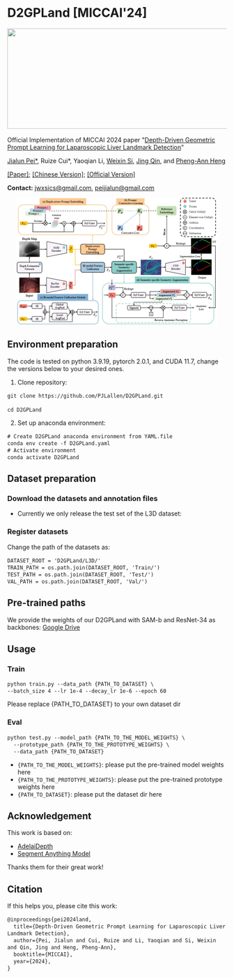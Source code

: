 # D2GPLand [MICCAI'24]
<div align=center>
<img src="assets/Figure1.png"  height=230 width=750>
</div>


Official Implementation of MICCAI 2024 paper "[Depth-Driven Geometric Prompt Learning for Laparoscopic Liver Landmark Detection](https://arxiv.org/abs/2406.17858)"

[Jialun Pei*](https://scholar.google.com/citations?user=1lPivLsAAAAJ&hl=en), Ruize Cui*, Yaoqian Li, [Weixin Si](https://scholar.google.com/citations?user=E4efwTgAAAAJ&hl=zh-CN&oi=ao), [Jing Qin](https://harry-qinjing.github.io/), and [Pheng-Ann Heng](https://scholar.google.com/citations?user=OFdytjoAAAAJ&hl=zh-CN)

[[Paper]](https://arxiv.org/abs/2406.17858); [[Chinese Version]](); [[Official Version]]()

**Contact:** jwxsics@gmail.com, peijialun@gmail.com


<div align=center>
<img src="assets/Overview.jpg"  height=292 width=464>
</div>


## Environment preparation
The code is tested on python 3.9.19, pytorch 2.0.1, and CUDA 11.7, change the versions below to your desired ones.
1. Clone repository:
```shell
git clone https://github.com/PJLallen/D2GPLand.git

cd D2GPLand
```
   
2. Set up anaconda environment:
```shell
# Create D2GPLand anaconda environment from YAML.file
conda env create -f D2GPLand.yaml
# Activate environment
conda activate D2GPLand
```

## Dataset preparation

### Download the datasets and annotation files
- Currently we only release the test set of the L3D dataset: 
### Register datasets
Change the path of the datasets as:
```shell
DATASET_ROOT = 'D2GPLand/L3D/'
TRAIN_PATH = os.path.join(DATASET_ROOT, 'Train/')
TEST_PATH = os.path.join(DATASET_ROOT, 'Test/')
VAL_PATH = os.path.join(DATASET_ROOT, 'Val/')
```
## Pre-trained paths
We provide the weights of our D2GPLand with SAM-b and ResNet-34 as backbones: [Google Drive](https://drive.google.com/drive/folders/1Mll-izyMLoCnTxfW5LOJhzaThipnUSg0?usp=drive_link)

## Usage
### Train

```shell
python train.py --data_path {PATH_TO_DATASET} \
--batch_size 4 --lr 1e-4 --decay_lr 1e-6 --epoch 60
```

Please replace {PATH_TO_DATASET} to your own dataset dir

### Eval

```shell
python test.py --model_path {PATH_TO_THE_MODEL_WEIGHTS} \
  --prototype_path {PATH_TO_THE_PROTOTYPE_WEIGHTS} \
  --data_path {PATH_TO_DATASET}
```

- `{PATH_TO_THE_MODEL_WEIGHTS}`: please put the pre-trained model weights here
- `{PATH_TO_THE_PROTOTYPE_WEIGHTS}`: please put the pre-trained prototype weights here
- `{PATH_TO_DATASET}`: please put the dataset dir here
  
## Acknowledgement
This work is based on:

- [AdelaiDepth](https://github.com/aim-uofa/AdelaiDepth)
- [Segment Anything Model](https://github.com/facebookresearch/segment-anything)

Thanks them for their great work!

## Citation

If this helps you, please cite this work:

```
@inproceedings{pei2024land,
  title={Depth-Driven Geometric Prompt Learning for Laparoscopic Liver Landmark Detection},
  author={Pei, Jialun and Cui, Ruize and Li, Yaoqian and Si, Weixin and Qin, Jing and Heng, Pheng-Ann},
  booktitle={MICCAI},
  year={2024},
}
```

